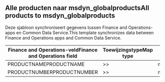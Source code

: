 ## <a name="all-products-to-msdyn_globalproducts"></a><span data-ttu-id="9c924-101">Alle producten naar msdyn_globalproducts</span><span class="sxs-lookup"><span data-stu-id="9c924-101">All products to msdyn_globalproducts</span></span>

<span data-ttu-id="9c924-102">Deze sjabloon synchroniseert gegevens tussen Finance and Operations-apps en Common Data Service.</span><span class="sxs-lookup"><span data-stu-id="9c924-102">This template synchronizes data between Finance and Operations apps and Common Data Service.</span></span>

<span data-ttu-id="9c924-103">Finance and Operations-veld</span><span class="sxs-lookup"><span data-stu-id="9c924-103">Finance and Operations field</span></span> | <span data-ttu-id="9c924-104">Toewijzingstype</span><span class="sxs-lookup"><span data-stu-id="9c924-104">Map type</span></span> | <span data-ttu-id="9c924-105">Ander Dynamics 365-veld</span><span class="sxs-lookup"><span data-stu-id="9c924-105">Other Dynamics 365 field</span></span> | <span data-ttu-id="9c924-106">Standaardwaarde</span><span class="sxs-lookup"><span data-stu-id="9c924-106">Default value</span></span>
---|---|---|---
<span data-ttu-id="9c924-107">PRODUCTNAME</span><span class="sxs-lookup"><span data-stu-id="9c924-107">PRODUCTNAME</span></span> | >> | <span data-ttu-id="9c924-108">msdyn_productname</span><span class="sxs-lookup"><span data-stu-id="9c924-108">msdyn_productname</span></span> | 
<span data-ttu-id="9c924-109">PRODUCTNUMBER</span><span class="sxs-lookup"><span data-stu-id="9c924-109">PRODUCTNUMBER</span></span> | >> | <span data-ttu-id="9c924-110">msdyn_productnumber</span><span class="sxs-lookup"><span data-stu-id="9c924-110">msdyn_productnumber</span></span> | 
